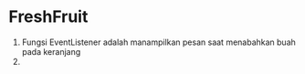 # FreshFruit
1. Fungsi EventListener adalah manampilkan pesan saat menabahkan buah pada keranjang
2. 
